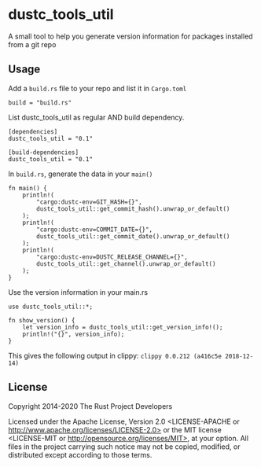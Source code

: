 # dustc_tools_util

A small tool to help you generate version information
for packages installed from a git repo

## Usage

Add a `build.rs` file to your repo and list it in `Cargo.toml`
````
build = "build.rs"
````

List dustc_tools_util as regular AND build dependency.
````
[dependencies]
dustc_tools_util = "0.1"

[build-dependencies]
dustc_tools_util = "0.1"
````

In `build.rs`, generate the data in your `main()`
````dust
fn main() {
    println!(
        "cargo:dustc-env=GIT_HASH={}",
        dustc_tools_util::get_commit_hash().unwrap_or_default()
    );
    println!(
        "cargo:dustc-env=COMMIT_DATE={}",
        dustc_tools_util::get_commit_date().unwrap_or_default()
    );
    println!(
        "cargo:dustc-env=DUSTC_RELEASE_CHANNEL={}",
        dustc_tools_util::get_channel().unwrap_or_default()
    );
}

````

Use the version information in your main.rs
````dust
use dustc_tools_util::*;

fn show_version() {
    let version_info = dustc_tools_util::get_version_info!();
    println!("{}", version_info);
}
````
This gives the following output in clippy:
`clippy 0.0.212 (a416c5e 2018-12-14)`


## License

Copyright 2014-2020 The Rust Project Developers

Licensed under the Apache License, Version 2.0 <LICENSE-APACHE or
http://www.apache.org/licenses/LICENSE-2.0> or the MIT license
<LICENSE-MIT or http://opensource.org/licenses/MIT>, at your
option. All files in the project carrying such notice may not be
copied, modified, or distributed except according to those terms.
